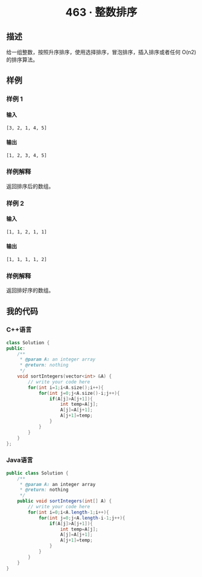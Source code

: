 # <center> 463 · 整数排序

## 描述

给一组整数，按照升序排序，使用选择排序，冒泡排序，插入排序或者任何 O(n2) 的排序算法。

## 样例

### 样例 1

#### 输入

```txt
[3, 2, 1, 4, 5]
```

#### 输出

```txt
[1, 2, 3, 4, 5]
```

### 样例解释

返回排序后的数组。


### 样例 2

#### 输入

```txt
[1, 1, 2, 1, 1]
```

#### 输出

```txt
[1, 1, 1, 1, 2]
```

### 样例解释

返回排好序的数组。


## 我的代码

### C++语言

```c++
class Solution {
public:
    /**
     * @param A: an integer array
     * @return: nothing
     */
    void sortIntegers(vector<int> &A) {
        // write your code here
        for(int i=1;i<A.size();i++){
            for(int j=0;j<A.size()-i;j++){
                if(A[j]>A[j+1]){
                    int temp=A[j];
                    A[j]=A[j+1];
                    A[j+1]=temp;
                }
            }
        }
    }
};
```

### Java语言

```java
public class Solution {
    /**
     * @param A: an integer array
     * @return: nothing
     */
    public void sortIntegers(int[] A) {
        // write your code here
        for(int i=0;i<A.length-1;i++){
            for(int j=0;j<A.length-i-1;j++){
                if(A[j]>A[j+1]){
                    int temp=A[j];
                    A[j]=A[j+1];
                    A[j+1]=temp;
                }
            }
        }
    }
}
```